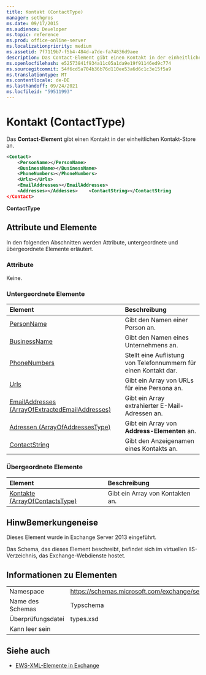```yaml
---
title: Kontakt (ContactType)
manager: sethgros
ms.date: 09/17/2015
ms.audience: Developer
ms.topic: reference
ms.prod: office-online-server
ms.localizationpriority: medium
ms.assetid: 7f7119b7-f5b4-484d-a7de-fa74836d9aee
description: Das Contact-Element gibt einen Kontakt in der einheitlichen Kontakt-Store an.
ms.openlocfilehash: e52573841f934a11c05a1da9e19f91146ed9c774
ms.sourcegitcommit: 54f6cd5a704b36b76d110ee53a6d6c1c3e15f5a9
ms.translationtype: MT
ms.contentlocale: de-DE
ms.lasthandoff: 09/24/2021
ms.locfileid: "59511993"
---
```

# <a name="contact-contacttype"></a>Kontakt (ContactType)

Das **Contact-Element** gibt einen Kontakt in der einheitlichen Kontakt-Store an. 
  
```XML
<Contact>
    <PersonName></PersonName>
    <BusinessName></BusinessName>
    <PhoneNumbers></PhoneNumbers>
    <Urls></Urls>
    <EmailAddresses></EmailAddresses>
    <Addresses></Addesses>    <ContactString></ContactString
</Contact>
```

 **ContactType**
## <a name="attributes-and-elements"></a>Attribute und Elemente

In den folgenden Abschnitten werden Attribute, untergeordnete und übergeordnete Elemente erläutert.
  
### <a name="attributes"></a>Attribute

Keine.
  
### <a name="child-elements"></a>Untergeordnete Elemente

|**Element**|**Beschreibung**|
|:-----|:-----|
|[PersonName](personname.md) <br/> |Gibt den Namen einer Person an.  <br/> |
|[BusinessName](businessname.md) <br/> |Gibt den Namen eines Unternehmens an.  <br/> |
|[PhoneNumbers](phonenumbers.md) <br/> |Stellt eine Auflistung von Telefonnummern für einen Kontakt dar.  <br/> |
|[Urls](urls.md) <br/> |Gibt ein Array von URLs für eine Persona an.  <br/> |
|[EmailAddresses (ArrayOfExtractedEmailAddresses)](emailaddresses-arrayofextractedemailaddresses.md) <br/> |Gibt ein Array extrahierter E-Mail-Adressen an.  <br/> |
|[Adressen (ArrayOfAddressesType)](addresses-arrayofaddressestype.md) <br/> |Gibt ein Array von **Address-Elementen** an.  <br/> |
|[ContactString](contactstring.md) <br/> |Gibt den Anzeigenamen eines Kontakts an.  <br/> |
   
### <a name="parent-elements"></a>Übergeordnete Elemente

|**Element**|**Beschreibung**|
|:-----|:-----|
|[Kontakte (ArrayOfContactsType)](contacts-arrayofcontactstype.md) <br/> |Gibt ein Array von Kontakten an.  <br/> |
   
## <a name="remarks"></a>HinwBemerkungeneise

Dieses Element wurde in Exchange Server 2013 eingeführt.
  
Das Schema, das dieses Element beschreibt, befindet sich im virtuellen IIS-Verzeichnis, das Exchange-Webdienste hostet.
  
## <a name="element-information"></a>Informationen zu Elementen

|||
|:-----|:-----|
|Namespace  <br/> |https://schemas.microsoft.com/exchange/services/2006/types  <br/> |
|Name des Schemas  <br/> |Typschema  <br/> |
|Überprüfungsdatei  <br/> |types.xsd  <br/> |
|Kann leer sein  <br/> ||
   
## <a name="see-also"></a>Siehe auch



- [EWS-XML-Elemente in Exchange](ews-xml-elements-in-exchange.md)

